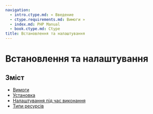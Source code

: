 ```yaml
---
navigation:
  - intro.ctype.md: « Введение
  - ctype.requirements.md: Вимоги »
  - index.md: PHP Manual
  - book.ctype.md: Ctype
title: Встановлення та налаштування
---
```

# Встановлення та налаштування

## Зміст

-   [Вимоги](ctype.requirements.md)
-   [Установка](ctype.installation.md)
-   [Налаштування під час виконання](ctype.configuration.md)
-   [Типи ресурсів](ctype.resources.md)
